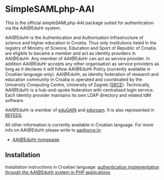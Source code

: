 # SimpleSAMLphp-AAI

This is the official simpleSAMLphp-AAI package suited for authentication via the AAI@EduHr system.

AAI@EduHr is the Authentication and Authorisation Infrastructure of science and higher education in Croatia. Thus only institutions listed in the registry of Ministry of Science, Education and Sport of Republic of Croatia are eligible to became a member and act as identity providers in AAI@EduHr. Any member of AAI@EduHr can act as service provider. 
In addition AAI@EduHr accepts any other organisation as service providers as long as it declares it will follow AAI@EduHr Policy (currently available in Croatian language only).
AAI@EduHr, as identity federation of research and education community in Croatia is operated and coordinated by the University Computing Centre, University of Zagreb ([SRCE](http://www.srce.unizg.hr/en/)).
Technically, AAI@EduHr is a hub-and-spoke federation with centralised login service. Each Identity provider maintains its own LDAP directory and related IdM software.

AAI@EduHr is member of [eduGAIN](http://www.edugain.org/) and [eduroam](http://www.eduroam.org/). It is also represented in [REFEDS](http://refeds.org/).

All other information is currently available in Croatian language. For more info on AAI@EduHr please write to aai@srce.hr.

* [AAI@EduHr homepage](http://www.aaiedu.hr/)

## Installation

Installation instructions in Croatian language: [authentication implementation through the AAI@EduHr system in PHP applications](http://www.aaiedu.hr/za-davatelje-usluga/za-web-aplikacije/kako-implementirati-autentikaciju-putem-sustava-aaieduhr-u-php)